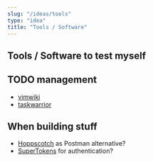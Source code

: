 ```yaml
---
slug: "/ideas/tools"
type: "idea"
title: "Tools / Software"
---
```


## Tools / Software to test myself

## TODO management

- [vimwiki](http://vimwiki.github.io/)
- [taskwarrior](https://taskwarrior.org/)

## When building stuff

- [Hoppscotch](https://hoppscotch.io/) as Postman alternative?
- [SuperTokens](https://supertokens.com/) for authentication?
